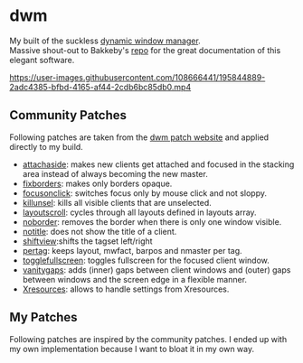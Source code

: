 # dwm
My built of the suckless [dynamic window manager](https://dwm.suckless.org).<br />
Massive shout-out to Bakkeby's [repo](https://github.com/bakkeby/dwm-commented) for the great documentation of this elegant software.

https://user-images.githubusercontent.com/108666441/195844889-2adc4385-bfbd-4165-af44-2cdb6bc85db0.mp4

## Community Patches
Following patches are taken from the [dwm patch website](https://dwm.suckless.org/patches/) and applied directly to my build.
- [attachaside](https://dwm.suckless.org/patches/attachaside/dwm-attachaside-6.3.diff): makes new clients get attached and focused in the stacking area instead of always becoming the new master.
- [fixborders](https://dwm.suckless.org/patches/alpha/dwm-fixborders-6.2.diff): makes only borders opaque.
- [focusonclick](https://dwm.suckless.org/patches/focusonclick/dwm-focusonclick-20200110-61bb8b2.diff): switches focus only by mouse click and not sloppy.
- [killunsel](https://dwm.suckless.org/patches/killunsel/dwm-killunsel-ceac8c91ff.diff): kills all visible clients that are unselected.
- [layoutscroll](https://dwm.suckless.org/patches/layoutscroll/dwm-layoutscroll-6.2.diff): cycles through all layouts defined in layouts array.
- [noborder](https://dwm.suckless.org/patches/noborder/dwm-noborderselflickerfix-2022042627-d93ff48803f0.diff): removes the border when there is only one window visible.
- [notitle](https://dwm.suckless.org/patches/notitle/dwm-notitle-20210715-138b405.diff): does not show the title of a client.
- [shiftview](https://lists.suckless.org/dev/1104/7590.html):shifts the tagset left/right 
- [pertag](https://dwm.suckless.org/patches/pertag/dwm-pertag-20200914-61bb8b2.diff): keeps layout, mwfact, barpos and nmaster per tag.
- [togglefullscreen](https://github.com/bakkeby/patches/blob/master/dwm/dwm-togglefullscreen-6.3.diff): toggles fullscreen for the focused client window.
- [vanitygaps](https://dwm.suckless.org/patches/vanitygaps/dwm-vanitygaps-20190508-6.2.diff): adds (inner) gaps between client windows and (outer) gaps between windows and the screen edge in a flexible manner.
- [Xresources](https://dwm.suckless.org/patches/xresources/dwm-xresources-20210827-138b405.diff): allows to handle settings from Xresources.

## My Patches
Following patches are inspired by the community patches. I ended up with my own implementation because I want to bloat it in my own way.
